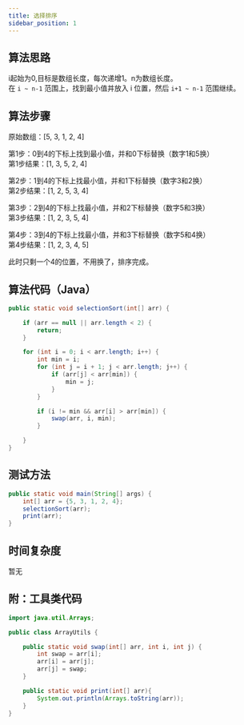 ```yaml
---
title: 选择排序
sidebar_position: 1
---
```


## 算法思路
i起始为0,目标是数组长度，每次递增1。n为数组长度。  
在 `i ~ n-1` 范围上，找到最小值并放入 i 位置，然后 `i+1 ~ n-1` 范围继续。

## 算法步骤

原始数组：[5, 3, 1, 2, 4]  

第1步：0到4的下标上找到最小值，并和0下标替换（数字1和5换）  
第1步结果：[1, 3, 5, 2, 4]

第2步：1到4的下标上找最小值，并和1下标替换（数字3和2换）  
第2步结果：[1, 2, 5, 3, 4]

第3步：2到4的下标上找最小值，并和2下标替换（数字5和3换）  
第3步结果：[1, 2, 3, 5, 4]

第4步：3到4的下标上找最小值，并和3下标替换（数字5和4换）  
第4步结果：[1, 2, 3, 4, 5]

此时只剩一个4的位置，不用换了，排序完成。

## 算法代码（Java）
```java
public static void selectionSort(int[] arr) {

    if (arr == null || arr.length < 2) {
        return;
    }

    for (int i = 0; i < arr.length; i++) {
        int min = i;
        for (int j = i + 1; j < arr.length; j++) {
            if (arr[j] < arr[min]) {
                min = j;
            }
        }

        if (i != min && arr[i] > arr[min]) {
            swap(arr, i, min);
        }

    }
}
```

## 测试方法
```java
public static void main(String[] args) {
    int[] arr = {5, 3, 1, 2, 4};
    selectionSort(arr);
    print(arr);
}
```


## 时间复杂度

暂无

## 附：工具类代码
```java title="ArrayUtils.java"
import java.util.Arrays;

public class ArrayUtils {

    public static void swap(int[] arr, int i, int j) {
        int swap = arr[i];
        arr[i] = arr[j];
        arr[j] = swap;
    }

    public static void print(int[] arr){
        System.out.println(Arrays.toString(arr));
    }
}

```